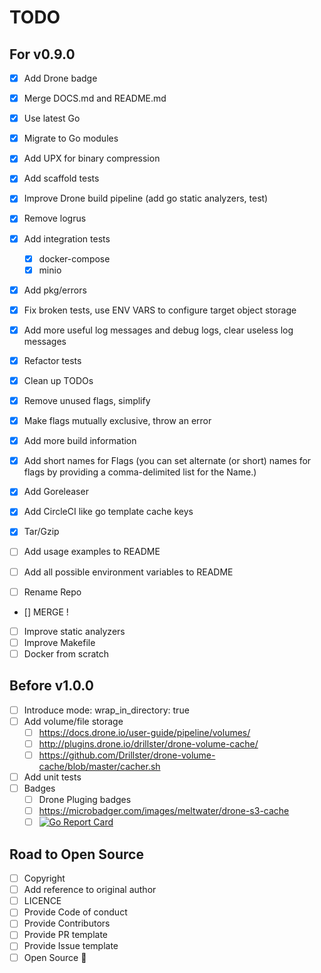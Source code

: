 # TODO

## For v0.9.0

- [x] Add Drone badge
- [x] Merge DOCS.md and README.md
- [x] Use latest Go
- [x] Migrate to Go modules
- [x] Add UPX for binary compression
- [x] Add scaffold tests
- [x] Improve Drone build pipeline (add go static analyzers, test)
- [x] Remove logrus
- [x] Add integration tests
  - [x] docker-compose
  - [x] minio
- [x] Add pkg/errors
- [x] Fix broken tests, use ENV VARS to configure target object storage
- [x] Add more useful log messages and debug logs, clear useless log messages
- [x] Refactor tests
- [x] Clean up TODOs

- [x] Remove unused flags, simplify
- [x] Make flags mutually exclusive, throw an error
- [x] Add more build information
- [x] Add short names for Flags (you can set alternate (or short) names for flags by providing a comma-delimited list for the Name.)
- [x] Add Goreleaser

- [x] Add CircleCI like go template cache keys
- [x] Tar/Gzip

- [ ] Add usage examples to README
- [ ] Add all possible environment variables to README
- [ ] Rename Repo

- [] MERGE !

- [ ] Improve static analyzers
- [ ] Improve Makefile
- [ ] Docker from scratch

## Before v1.0.0

- [ ] Introduce mode: wrap_in_directory: true
- [ ] Add volume/file storage
    - [ ] https://docs.drone.io/user-guide/pipeline/volumes/
    - [ ] http://plugins.drone.io/drillster/drone-volume-cache/
    - [ ] https://github.com/Drillster/drone-volume-cache/blob/master/cacher.sh
- [ ] Add unit tests
- [ ] Badges
    - [ ] Drone Pluging badges
    - [ ] https://microbadger.com/images/meltwater/drone-s3-cache
    - [ ] [![Go Report Card](https://goreportcard.com/badge/github.com/meltwater/drone-cache)](https://goreportcard.com/report/github.com/meltwater/drone-cache)

## Road to Open Source

- [ ] Copyright
- [ ] Add reference to original author
- [ ] LICENCE
- [ ] Provide Code of conduct
- [ ] Provide Contributors
- [ ] Provide PR template
- [ ] Provide Issue template
- [ ] Open Source :tada:
